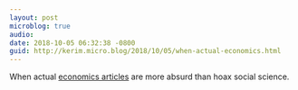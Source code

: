 ```yaml
---
layout: post
microblog: true
audio: 
date: 2018-10-05 06:32:38 -0800
guid: http://kerim.micro.blog/2018/10/05/when-actual-economics.html
---
```

When actual [economics articles](http://crookedtimber.org/2018/10/03/move-over-sokal-hoax/) are more absurd than hoax social science. 
